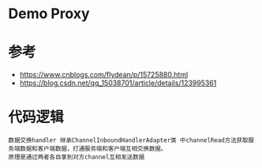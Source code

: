 # Demo Proxy


# 参考
- https://www.cnblogs.com/flydean/p/15725880.html
- https://blog.csdn.net/qq_15038701/article/details/123995361

# 代码逻辑
```
数据交换handler 继承ChannelInboundHandlerAdapter类 中channelRead方法获取服务端数据和客户端数据，打通服务端和客户端互相交换数据。
原理是通过两者各自拿到对方channel互相发送数据
```


